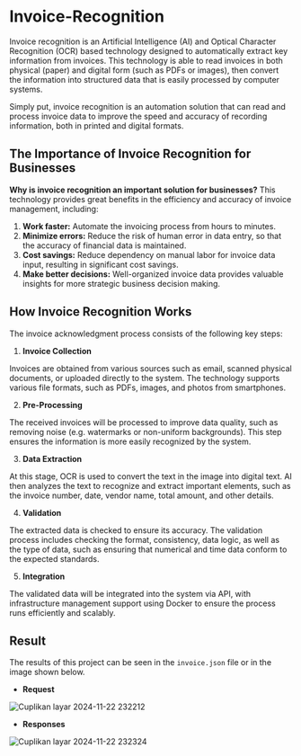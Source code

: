 # Invoice-Recognition

Invoice recognition is an Artificial Intelligence (AI) and Optical Character Recognition (OCR) based technology designed to automatically extract key information from invoices. This technology is able to read invoices in both physical (paper) and digital form (such as PDFs or images), then convert the information into structured data that is easily processed by computer systems.

Simply put, invoice recognition is an automation solution that can read and process invoice data to improve the speed and accuracy of recording information, both in printed and digital formats.

## The Importance of Invoice Recognition for Businesses

**Why is invoice recognition an important solution for businesses?** This technology provides great benefits in the efficiency and accuracy of invoice management, including:

1. **Work faster:** Automate the invoicing process from hours to minutes.
2. **Minimize errors:** Reduce the risk of human error in data entry, so that the accuracy of financial data is maintained.
3. **Cost savings:** Reduce dependency on manual labor for invoice data input, resulting in significant cost savings.
4. **Make better decisions:** Well-organized invoice data provides valuable insights for more strategic business decision making.

## How Invoice Recognition Works

The invoice acknowledgment process consists of the following key steps:

1. **Invoice Collection** 

Invoices are obtained from various sources such as email, scanned physical documents, or uploaded directly to the system. The technology supports various file formats, such as PDFs, images, and photos from smartphones.

2. **Pre-Processing**

The received invoices will be processed to improve data quality, such as removing noise (e.g. watermarks or non-uniform backgrounds). This step ensures the information is more easily recognized by the system.

3. **Data Extraction**

At this stage, OCR is used to convert the text in the image into digital text. AI then analyzes the text to recognize and extract important elements, such as the invoice number, date, vendor name, total amount, and other details.

4. **Validation**

The extracted data is checked to ensure its accuracy. The validation process includes checking the format, consistency, data logic, as well as the type of data, such as ensuring that numerical and time data conform to the expected standards.

5. **Integration**

The validated data will be integrated into the system via API, with infrastructure management support using Docker to ensure the process runs efficiently and scalably.

## Result

The results of this project can be seen in the `invoice.json` file or in the image shown below.

- **Request**

![Cuplikan layar 2024-11-22 232212](https://github.com/user-attachments/assets/c070105d-9ad1-4ef5-9cf7-5d817487f8d2)

- **Responses**

![Cuplikan layar 2024-11-22 232324](https://github.com/user-attachments/assets/99eb14e5-5747-4b83-b349-c0749367fd96)
